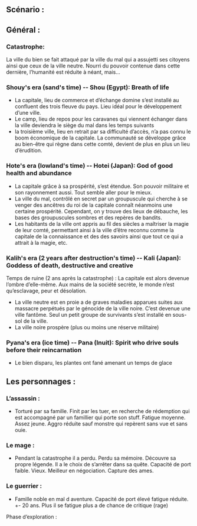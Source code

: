﻿## Scénario :


## Général :
### Catastrophe:
La ville du bien se fait attaqué par la ville du mal qui a assujetti ses citoyens ainsi que ceux de la ville neutre. Nourri du pouvoir contenue dans cette dernière, l’humanité est réduite à néant, mais...


### Shouy's era (sand's time) -- Shou (Egypt): Breath of life 
* La capitale, lieu de commerce et d’échange domine s’est installé au confluent des trois fleuve du pays. Lieu idéal pour le développement d’une ville.
* Le camp, lieu de repos pour les caravanes qui viennent échanger dans la ville deviendra le siège du mal dans les temps suivants
* la troisième ville, lieu en retrait par sa difficulté d’accès, n’a pas connu le boom économique de la capitale. La communauté se développe grâce au bien-être qui règne dans cette comté, devient de plus en plus un lieu d’érudition.


### Hote's era (lowland's time) -- Hotei (Japan): God of good health and abundance
* La capitale grâce à sa prospérité, s’est étendue. Son pouvoir militaire et son rayonnement
aussi. Tout semble aller pour le mieux.
* La ville du mal, contrôlé en secret par un groupuscule qui cherche à se venger des ancêtres du roi de la capitale connaît néanmoins une certaine prospérité. Cependant, on y trouve des lieux de débauche, les bases des groupuscules sombres et des repères de bandits. 
* Les habitants de la ville ont appris au fil des siècles a maîtriser la magie de leur comté, permettant ainsi à la ville d’être reconnu comme la capitale de la connaissance et des des savoirs ainsi que tout ce qui a attrait à la magie, etc.


### Kalih's era (2 years after destruction's time) -- Kali (Japan): Goddess of death, destructive and creative
Temps de ruine (2 ans après la catastrophe) :
La capitale est alors devenue l’ombre d’elle-même. Aux mains de la société secrète, le monde n’est qu’esclavage, peur et désolation.
* La ville neutre est en proie a de graves maladies apparues suites aux massacre perpétués par le génocide de la ville noire. C’est devenue une ville fantôme. Seul un petit groupe de survivants s’est installé en sous-sol de la ville.
* La ville noire prospère (plus ou moins une réserve militaire)


### Pyana's era (ice time) -- Pana (Inuit): Spirit who drive souls before their reincarnation
* Le bien disparu, les plantes ont fané amenant un temps de glace






## Les personnages :
### L’assassin :
* Torturé par sa famille. Finit par les tuer, en recherche de rédemption qui est accompagné par un famillier qui porte son stuff. Fatigue moyenne. Assez jeune. Aggro réduite sauf monstre qui repèrent sans vue et sans ouie. 


### Le mage : 
*  Pendant la catastrophe il a perdu. Perdu sa mémoire. Découvre sa propre légende. Il a le choix de s’arrêter dans sa quête. Capacité de port faible. Vieux. Meilleur en négociation. Capture des ames.


### Le guerrier : 
* Famille noble en mal d aventure. Capacité de port élevé fatigue réduite. +- 20 ans. Plus il se fatigue plus a de chance de critique (rage)








Phase d’exploration :